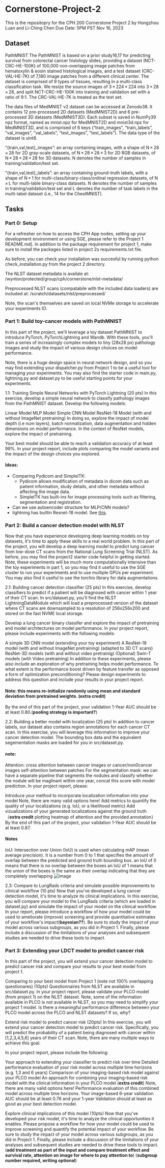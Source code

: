 # Cornerstone-Project-2
This is the repositopry for the CPH 200 Cornerstone Project 2 by Hongzhou Luan and Li-Ching Chen
Due Date: 5PM PST Nov 16, 2023

## Dataset
PathMNIST
The PathMNIST is based on a prior study16,17 for predicting survival from colorectal cancer histology slides, providing a dataset (NCT-CRC-HE-100K) of 100,000 non-overlapping image patches from hematoxylin & eosin stained histological images, and a test dataset (CRC-VAL-HE-7K) of 7,180 image patches from a different clinical center. The dataset is comprised of 9 types of tissues, resulting in a multi-class classification task. We resize the source images of 3 × 224 × 224 into 3 × 28 × 28, and split NCT-CRC-HE-100K into training and validation set with a ratio of 9:1. The CRC-VAL-HE-7K is treated as the test set.

The data files of MedMNIST v2 dataset can be accessed at Zenodo38. It contains 12 pre-processed 2D datasets (MedMNIST2D) and 6 pre-processed 3D datasets (MedMNIST3D). Each subset is saved in NumPy39 npz format, named as <data> mnist.npz for MedMNIST2D and <data> mnist3d.npz for MedMNIST3D, and is comprised of 6 keys (“train_images”, “train_labels”, “val_images”, “val_labels”, “test_images”, “test_labels”). The data type of the dataset is uint8.

“{train,val,test}_images”: an array containing images, with a shape of N × 28 × 28 for 2D gray-scale datasets, of N × 28 × 28 × 3 for 2D RGB datasets, of N × 28 × 28 × 28 for 3D datasets. N denotes the number of samples in training/validation/test set.

“{train,val,test}_labels”: an array containing ground-truth labels, with a shape of N × 1 for multi-class/binary-class/ordinal regression datasets, of N × L for multi-lable binary-class datasets. N denotes the number of samples in training/validation/test set and L denotes the number of task labels in the multi-label dataset (i.e., 14 for the ChestMNIST).

## Tasks
### Part 0: Setup
For a refresher on how to access the CPH App nodes, setting up your development environment or using SGE, please refer to the Project 1 README.md]. In addition to the package requirement for project 1, make sure to install the packages listed in project 2s requirements.txt file.

As before, you can check your installation was succesful by running python check_installation.py from the project 2 directory.

The NLST dataset metadata is availale at: /wynton/protected/group/cph/cornerstone/nlst-metadata/

Preprocessed NLST scans (compatabile with the included data loaders) are included at: /scratch/datasets/nlst/preprocessed/

Note, the scan's themselves are saved on local NVMe storage to accelerate your experiments IO.

### Part 1: Build toy-cancer models with PathMNIST
In this part of the project, we'll leverage a toy dataset PathMNIST to introduce PyTorch, PyTorchLightning and Wandb. With these tools, you'll train a series of increasingly complex models to tiny (28x28 px) pathology images and study the impact of various design choices on model performance.

Note, there is a huge design space in neural network design, and so you may find extending your dispatcher.py from Project 1 to be a useful tool for managing your experiments. You may also find the starter code in main.py, lightning.py and dataset.py to be useful starting points for your experiments.

1.1: Training Simple Neural Networks with PyTorch Lightning (20 pts)
In this exercise, develop a simple neural network to classify pathology images from the PathMNIST dataset. Develop the following models:

Linear Model
MLP Model
Simple CNN Model
ResNet-18 Model (with and without ImageNet pretraining)
In doing so, explore the impact of model depth (i.e num layers), batch normalization, data augmentation and hidden dimensions on model performance. In the context of ResNet models, explore the impact of pretraining.

Your best model should be able to reach a validation accuracy of at least 99%. In your project report, include plots comparing the model variants and the impact of the design choices you explored.

#### Ideas: 
* Comparing Pydicom and SimpleITK:
  - Pydicom allows modification of metadata in dicom data such as patient information, study details, and other metadata without affecting the image data.
  - SimpleITK has built-ins for image processing tools such as filtering, segmentation and registration.
* Can we use autoencoder structure for MLP/CNN models?
* lightning has builtin Resnet-18 model. See [this](https://www.kaggle.com/code/stpeteishii/cifar10-resnet18-pytorch-lightning).


### Part 2: Build a cancer detection model with NLST
Now that you have experience developing deep learning models on toy datasets, it's time to apply these skills to a real world problem. In this part of the project, you will develop a deep learning model to predict lung cancer from low-dose CT scans from the National Lung Screening Trial (NLST). As before, you may find the project2 starter code helpful in getting started. Note, these experiments will be much more computationally intensive than the toy experiments in part 1, so you may find it useful to use the SGE cluster to run your experiments and to use multiple GPUs per experiment. You may also find it useful to use the torchio library for data augmentations.

2.1: Building cancer detection classifier (25 pts)
In this exercise, develop classifiers to predict if a patient will be diagnosed with cancer within 1 year of their CT scan. In src/dataset.py, you'll find the NLST LightningDataModule which will load a preprocessed version of the dataset where CT scans are downsampled to a resolution of 256x256x200 and stored on the fast NVME local storage.

Develop a lung cancer binary classifer and explore the impact of pretraining and model architectures on model performance. In your project report, please include experiments with the following models:

A simple 3D CNN model (extending your toy experiment)
A ResNet-18 model (with and without ImageNet pretraining) (adapted to 3D CT scans)
ResNet-3D models (with and without video pretrainig)
(Optional) Swin-T models (with Video pretraining)
In addition to these experiments, please also include an exploration of why pretraining helps model performance. To what extent is the performance boost driven by feature transfer as opposed a form of optimization preconditioning? Please design experiments to address this question and include your results in your project report.

#### Note: this means re-initialize randomly using mean and standard deviation from pretrained weights. (**extra credit**)

By the end of this part of the project, your validation 1-Year AUC should be at least 0.80.(**pooling strategy is important?**)

2.2: Building a better model with localization (25 pts)
In addition to cancer labels, our dataset also contains region annotations for each cancer CT scan. In this exercise, you will leverage this information to improve your cancer detection model. The bounding box data and the equivalent segementation masks are loaded for you in src/dataset.py.
#### note: 
Attention: cross attention between cancer images or cancer/non0cancer images
self-attention between patches
For the segmentation mask: we can have a separate pipeline that segments the nodules and classify whether the nodule will be maglinant within one year, concat this score with model prediction.
In your project report, please:

Introduce your method to incorporate localization information into your model
Note, there are many valid options here!
Add metrics to quantify the quality of your localizations (e.g. IoU, or a likelihood metric)
Add vizualizations of your generated localizations against the ground truth（**extra credit** plotting heatmap of attention and the provided annotation）
By the end of this part of the project, your validation 1-Year AUC should be at least 0.87.

#### Notes
IoU: Intersection over Union (IoU) is used when calculating mAP (mean average precision). It is a number from 0 to 1 that specifies the amount of overlap between the predicted and ground truth bounding box.
an IoU of 0 means that there is no overlap between the boxes
an IoU of 1 means that the union of the boxes is the same as their overlap indicating that they are completely overlapping
![image](https://github.com/hzluan/Cornerstone-Project-2/assets/66193810/10882652-d19c-4baa-836c-df88db0305ed)

2.3: Compare to LungRads criteria and simulate possible improvements to clinical workflow (10 pts)
Now that you've developed a lung cancer detection model, it's time to analyze its clinical implications. In this exercise, you will compare your model to the LungRads criteria (which are loaded in dataset.py) and simulate the impact of your model on the clinical workflow. In your report, please introduce a workflow of how your model could be used to ameliorate (improve) screening and provide quantitative estimates of your workflow's impact(**bayesian??**). Be sure to study the impact of your model across various subgroups, as you did in Project 1. Finally, please include a discussion of the limitations of your analyses and subsequent studies are needed to drive these tools to impact.

### Part 3: Extending your LDCT model to predict cancer risk
In this part of the project, you will extend your cancer detection model to predict cancer risk and compare your results to your best model from project 1.

Comparing to your best model from Project 1 (note not 100% overlapping questionares) (10pts)
Questionnaires from NLST are available in src/dataset.py. In your project report, please validate your PLCO model (from project 1) on the NLST dataset. Note, some of the information available in PLCO is not available in NLST, so you may need to simplify your project 1 model. Is there a meaningful performance difference between your PLCO model across the PLCO and NLST datasets? If so, why?

Extend risk model to predict cancer risk (20pts)
In this exercise, you will extend your cancer detection model to predict cancer risk. Specifically, you will predict the probability of a patient being diagnosed with cancer within [1,2,3,4,5,6] years of their CT scan. Note, there are many multiple ways to achieve this goal.

In your project report, please include the following:

Your approach to extending your classifier to predict risk over time
Detailed performance evaluation of your risk model across multiple time horizons (e.g. 1,3 and 6 years)
Comparison of your imaging-based risk model against your PLCO model
An approach for combining your imaging-based risk model with the clinical information in your PLCO model (**extra credit**)
Note, there are many valid options here!
Performance evaluation of this combined model across multiple time horizons.
Your image-based 6-year validation AUC should be at least 0.76 and your 1-year Validation should at least as good as your best detection model.

Explore clinical implications of this model (10pts)
Now that you've developed your risk model, it's time to analyze the clinical opportunities it enables. Please propose a workflow for how your model could be used to improve screening and quantify the potential impact of your workflow. Be sure to study the impact of your model across various subgroups, as you did in Project 1. Finally, please include a discussion of the limitations of your analyses and subsequent studies are needed to drive these tools to impact. (**add treatment as part of the input and compare treatment effect and survival rate, attention on image for where to pay attention to**) (**subgroup number required, writing optional**)
